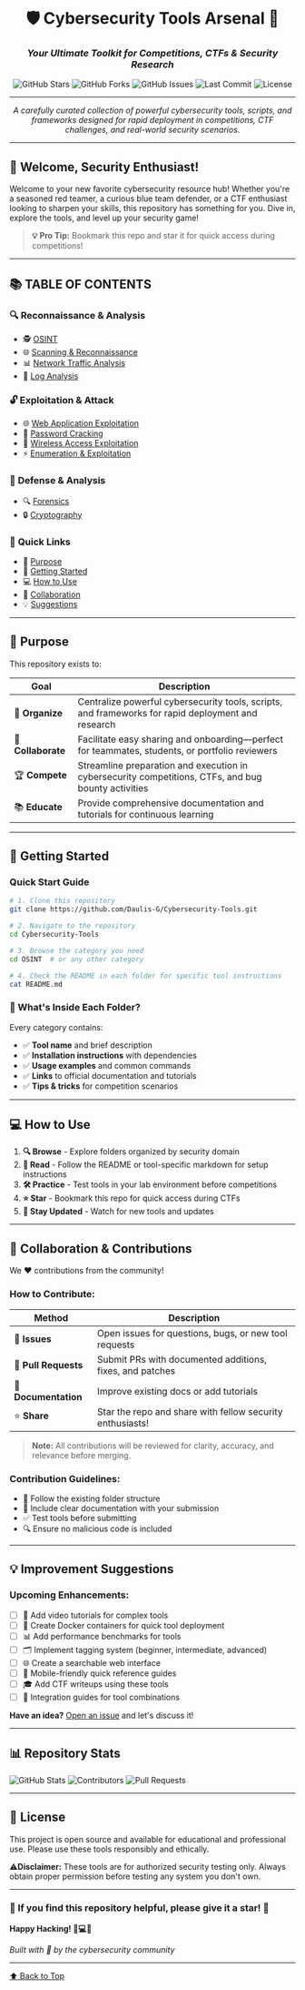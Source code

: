 <div align="center">

# 🛡️ Cybersecurity Tools Arsenal 🔐

### *Your Ultimate Toolkit for Competitions, CTFs & Security Research*

![GitHub Stars](https://img.shields.io/github/stars/Daulis-G/Cybersecurity-Tools?style=social)
![GitHub Forks](https://img.shields.io/github/forks/Daulis-G/Cybersecurity-Tools?style=social)
![GitHub Issues](https://img.shields.io/github/issues/Daulis-G/Cybersecurity-Tools)
![Last Commit](https://img.shields.io/github/last-commit/Daulis-G/Cybersecurity-Tools)
![License](https://img.shields.io/badge/license-MIT-blue.svg)

---

*A carefully curated collection of powerful cybersecurity tools, scripts, and frameworks designed for rapid deployment in competitions, CTF challenges, and real-world security scenarios.*

</div>

---

## 👋 Welcome, Security Enthusiast!

Welcome to your new favorite cybersecurity resource hub! Whether you're a seasoned red teamer, a curious blue team defender, or a CTF enthusiast looking to sharpen your skills, this repository has something for you. Dive in, explore the tools, and level up your security game!

> **💡 Pro Tip:** Bookmark this repo and star it for quick access during competitions!

---

## 📚 TABLE OF CONTENTS

### 🔍 **Reconnaissance & Analysis**
- 🕵️ [OSINT](OSINT/)
- 🌐 [Scanning & Reconnaissance](Scanning%20%26%20Reconnaissance/)
- 📊 [Network Traffic Analysis](Network%20Traffic%20Analysis/)
- 📝 [Log Analysis](Log%20Analysis/)

### 🔓 **Exploitation & Attack**
- 🌐 [Web Application Exploitation](Web%20Application%20Exploitation/)
- 🔑 [Password Cracking](Password%20Cracking/)
- 📡 [Wireless Access Exploitation](Wireless%20Access%20Exploitation/)
- ⚡ [Enumeration & Exploitation](Enumeration%20%26%20Exploitation/)

### 🔐 **Defense & Analysis**
- 🔍 [Forensics](Forensics/)
- 🔒 [Cryptography](Cryptography/)

### 🎯 **Quick Links**
- 📌 [Purpose](#-purpose)
- 🚀 [Getting Started](#-getting-started)
- 💻 [How to Use](#-how-to-use)
- 🤝 [Collaboration](#-collaboration--contributions)
- 💡 [Suggestions](#-improvement-suggestions)

---

## 🎯 Purpose

This repository exists to:

| Goal | Description |
|---|---|
| 🍏 **Organize** | Centralize powerful cybersecurity tools, scripts, and frameworks for rapid deployment and research |
| 🤝 **Collaborate** | Facilitate easy sharing and onboarding—perfect for teammates, students, or portfolio reviewers |
| 🏆 **Compete** | Streamline preparation and execution in cybersecurity competitions, CTFs, and bug bounty activities |
| 📚 **Educate** | Provide comprehensive documentation and tutorials for continuous learning |

---

## 🚀 Getting Started

### Quick Start Guide

```bash
# 1. Clone this repository
git clone https://github.com/Daulis-G/Cybersecurity-Tools.git

# 2. Navigate to the repository
cd Cybersecurity-Tools

# 3. Browse the category you need
cd OSINT  # or any other category

# 4. Check the README in each folder for specific tool instructions
cat README.md
```

### 📂 What's Inside Each Folder?

Every category contains:

- ✅ **Tool name** and brief description
- ✅ **Installation instructions** with dependencies
- ✅ **Usage examples** and common commands
- ✅ **Links** to official documentation and tutorials
- ✅ **Tips & tricks** for competition scenarios

---

## 💻 How to Use

1. **🔍 Browse** - Explore folders organized by security domain
2. **📖 Read** - Follow the README or tool-specific markdown for setup instructions
3. **🛠️ Practice** - Test tools in your lab environment before competitions
4. **⭐ Star** - Bookmark this repo for quick access during CTFs
5. **🔄 Stay Updated** - Watch for new tools and updates

---

## 🤝 Collaboration & Contributions

We ❤️ contributions from the community!

### How to Contribute:

| Method | Description |
|---|---|
| 🐛 **Issues** | Open issues for questions, bugs, or new tool requests |
| 🔀 **Pull Requests** | Submit PRs with documented additions, fixes, and patches |
| 📝 **Documentation** | Improve existing docs or add tutorials |
| ⭐ **Share** | Star the repo and share with fellow security enthusiasts! |

> **Note:** All contributions will be reviewed for clarity, accuracy, and relevance before merging.

### Contribution Guidelines:

- 📌 Follow the existing folder structure
- 📝 Include clear documentation with your submission
- ✅ Test tools before submitting
- 🔍 Ensure no malicious code is included

---

## 💡 Improvement Suggestions

### Upcoming Enhancements:

- [ ] 🎥 Add video tutorials for complex tools
- [ ] 🐳 Create Docker containers for quick tool deployment
- [ ] 📊 Add performance benchmarks for tools
- [ ] 🗂️ Implement tagging system (beginner, intermediate, advanced)
- [ ] 🌐 Create a searchable web interface
- [ ] 📱 Mobile-friendly quick reference guides
- [ ] 🎓 Add CTF writeups using these tools
- [ ] 🔗 Integration guides for tool combinations

**Have an idea?** [Open an issue](https://github.com/Daulis-G/Cybersecurity-Tools/issues/new) and let's discuss it!

---

## 📊 Repository Stats

![GitHub Stats](https://img.shields.io/github/repo-size/Daulis-G/Cybersecurity-Tools)
![Contributors](https://img.shields.io/github/contributors/Daulis-G/Cybersecurity-Tools)
![Pull Requests](https://img.shields.io/github/issues-pr/Daulis-G/Cybersecurity-Tools)

---

## 📜 License

This project is open source and available for educational and professional use. Please use these tools responsibly and ethically.

⚠️**Disclaimer:** These tools are for authorized security testing only. Always obtain proper permission before testing any system you don't own.

---

### 🌟 If you find this repository helpful, please give it a star! 🌟

**Happy Hacking! 🔐💻🎯**

*Built with 💜 by the cybersecurity community*

---

[⬆ Back to Top](#%EF%B8%8F-cybersecurity-tools-arsenal-)
